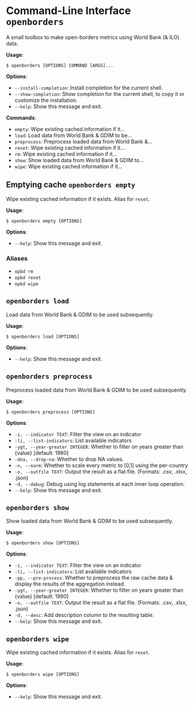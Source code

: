 # Command-Line Interface `openborders`

A small toolbox to make open-borders metrics using World Bank (& ILO) data.

**Usage**:

```console
$ openborders [OPTIONS] COMMAND [ARGS]...
```

**Options**:

* `--install-completion`: Install completion for the current shell.
* `--show-completion`: Show completion for the current shell, to copy it or customize the installation.
* `--help`: Show this message and exit.

**Commands**:

* `empty`: Wipe existing cached information if it...
* `load`: Load data from World Bank & GDIM to be...
* `preprocess`: Preprocess loaded data from World Bank &...
* `reset`: Wipe existing cached information if it...
* `rm`: Wipe existing cached information if it...
* `show`: Show loaded data from World Bank & GDIM to...
* `wipe`: Wipe existing cached information if it...

## Emptying cache `openborders empty`

Wipe existing cached information if it exists. Alias for `reset`.

**Usage**:

```console
$ openborders empty [OPTIONS]
```

**Options**:

* `--help`: Show this message and exit.

### Aliases

* `opbd rm`
* `opbd reset`
* `opbd wipe`

## `openborders load`

Load data from World Bank & GDIM to be used subsequently.

**Usage**:

```console
$ openborders load [OPTIONS]
```

**Options**:

* `--help`: Show this message and exit.

## `openborders preprocess`

Preprocess loaded data from World Bank & GDIM to be used subsequently.

**Usage**:

```console
$ openborders preprocess [OPTIONS]
```

**Options**:

* `-i, --indicator TEXT`: Filter the view on an indicator
* `-li, --list-indicators`: List available indicators
* `-ygt, --year-greater INTEGER`: Whether to filter on years greater than {value}  [default: 1980]
* `-dna, --drop-na`: Whether to drop NA values.
* `-n, --norm`: Whether to scale every metric to [0,1] using the per-country
* `-o, --outfile TEXT`: Output the result as a flat file. (Formats: .csv, .xlsx, .json)
* `-d, --debug`: Debug using log statements at each inner loop operation.
* `--help`: Show this message and exit.



## `openborders show`

Show loaded data from World Bank & GDIM to be used subsequently.

**Usage**:

```console
$ openborders show [OPTIONS]
```

**Options**:

* `-i, --indicator TEXT`: Filter the view on an indicator
* `-li, --list-indicators`: List available indicators
* `-pp, --pre-process`: Whether to preprocess the raw cache data & display the results of the aggregation instead.
* `-ygt, --year-greater INTEGER`: Whether to filter on years greater than {value}  [default: 1990]
* `-o, --outfile TEXT`: Output the result as a flat file. (Formats: .csv, .xlsx, .json)
* `-d, --desc`: Add description column to the resulting table.
* `--help`: Show this message and exit.

## `openborders wipe`

Wipe existing cached information if it exists. Alias for `reset`.

**Usage**:

```console
$ openborders wipe [OPTIONS]
```

**Options**:

* `--help`: Show this message and exit.

